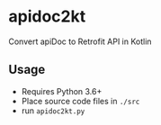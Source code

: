 # apidoc2kt
Convert apiDoc to Retrofit API in Kotlin

## Usage
- Requires Python 3.6+
- Place source code files in `./src`
- run `apidoc2kt.py`
